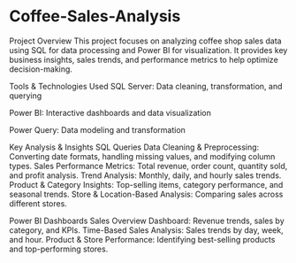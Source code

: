 # Coffee-Sales-Analysis

 Project Overview
This project focuses on analyzing coffee shop sales data using SQL for data processing and Power BI for visualization. It provides key business insights, sales trends, and performance metrics to help optimize decision-making.

 Tools & Technologies Used
SQL Server: Data cleaning, transformation, and querying

Power BI: Interactive dashboards and data visualization

Power Query: Data modeling and transformation

 Key Analysis & Insights
SQL Queries
 Data Cleaning & Preprocessing: Converting date formats, handling missing values, and modifying column types.
 Sales Performance Metrics: Total revenue, order count, quantity sold, and profit analysis.
 Trend Analysis: Monthly, daily, and hourly sales trends.
 Product & Category Insights: Top-selling items, category performance, and seasonal trends.
 Store & Location-Based Analysis: Comparing sales across different stores.

Power BI Dashboards
 Sales Overview Dashboard: Revenue trends, sales by category, and KPIs.
 Time-Based Sales Analysis: Sales trends by day, week, and hour.
 Product & Store Performance: Identifying best-selling products and top-performing stores.
